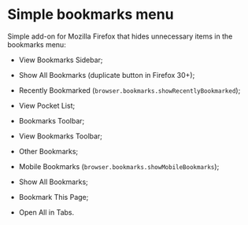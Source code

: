 # Simple bookmarks menu

Simple add-on for Mozilla Firefox that hides unnecessary items in the bookmarks menu:

* View Bookmarks Sidebar;

* Show All Bookmarks (duplicate button in Firefox 30+);

* Recently Bookmarked (`browser.bookmarks.showRecentlyBookmarked`);

* View Pocket List;

* Bookmarks Toolbar;

* View Bookmarks Toolbar;

* Other Bookmarks;

* Mobile Bookmarks (`browser.bookmarks.showMobileBookmarks`);

* Show All Bookmarks;

* Bookmark This Page;

* Open All in Tabs.
